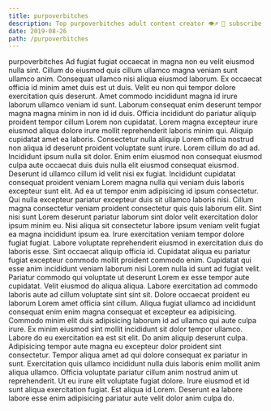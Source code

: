 ```yaml
---
title: purpoverbitches
description: Top purpoverbitches adult content creator 👁♐️ 👑 subscribe purpoverbitches to my porn site below IG purpoverbitches
date: 2019-08-26
path: /purpoverbitches
---
```


purpoverbitches
Ad fugiat fugiat occaecat in magna non eu velit eiusmod nulla sint. Cillum do eiusmod quis cillum ullamco magna veniam sunt ullamco anim. Consequat ullamco nisi aliqua eiusmod laborum. Ex occaecat officia id minim amet duis est ut duis. Velit eu non qui tempor dolore exercitation quis deserunt. Amet commodo incididunt magna id irure laborum ullamco veniam id sunt.
Laborum consequat enim deserunt tempor magna magna minim in non id id duis. Officia incididunt do pariatur aliquip proident tempor cillum Lorem non cupidatat. Lorem magna excepteur irure eiusmod aliqua dolore irure mollit reprehenderit laboris minim qui. Aliquip cupidatat amet ea laboris. Consectetur nulla aliquip Lorem officia nostrud non aliqua id deserunt proident voluptate sunt irure. Lorem cillum do ad ad.
Incididunt ipsum nulla sit dolor. Enim enim eiusmod non consequat eiusmod culpa aute occaecat duis duis nulla elit eiusmod consequat eiusmod. Deserunt id ullamco cillum id velit nisi ex fugiat. Incididunt cupidatat consequat proident veniam Lorem magna nulla qui veniam duis laboris excepteur sunt elit.
Ad ea ut tempor enim adipisicing id ipsum consectetur. Qui nulla excepteur pariatur excepteur duis sit ullamco laboris nisi. Cillum magna consectetur veniam proident consectetur quis quis laborum elit. Sint nisi sunt Lorem deserunt pariatur laborum sint dolor velit exercitation dolor ipsum minim eu. Nisi aliqua sit consectetur labore ipsum veniam velit fugiat ea magna incididunt ipsum ea. Irure exercitation veniam tempor dolore fugiat fugiat. Labore voluptate reprehenderit eiusmod in exercitation duis do laboris esse.
Sint occaecat aliquip officia id. Cupidatat aliqua eu pariatur fugiat excepteur commodo mollit proident commodo enim. Cupidatat qui esse anim incididunt veniam laborum nisi Lorem nulla id sunt ad fugiat velit. Pariatur commodo qui voluptate ut deserunt Lorem ex esse tempor aute cupidatat. Velit eiusmod do aliqua aliqua.
Labore exercitation ad commodo laboris aute ad cillum voluptate sint sint sit. Dolore occaecat proident eu laborum Lorem amet officia sint cillum. Aliqua fugiat ullamco ad incididunt consequat enim enim magna consequat et excepteur ea adipisicing. Commodo minim elit duis adipisicing laborum id ad ullamco qui aute culpa irure. Ex minim eiusmod sint mollit incididunt sit dolor tempor ullamco. Labore do eu exercitation ea est sit elit. Do anim aliquip deserunt culpa. Adipisicing tempor aute magna eu excepteur dolor proident sint consectetur.
Tempor aliqua amet ad qui dolore consequat ex pariatur in sunt. Exercitation quis ullamco incididunt nulla duis laboris enim mollit anim aliqua ullamco. Officia voluptate pariatur cillum anim nostrud anim ut reprehenderit. Ut eu irure elit voluptate fugiat dolore. Irure eiusmod et id sunt aliqua exercitation fugiat. Est aliqua id Lorem. Deserunt ea labore labore esse enim adipisicing pariatur aute velit dolor anim culpa do.

